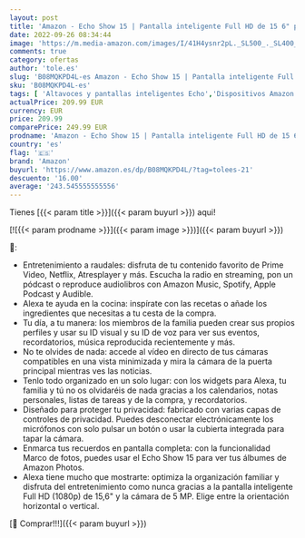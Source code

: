 ```yaml
---
layout: post
title: 'Amazon - Echo Show 15 | Pantalla inteligente Full HD de 15 6" para organizar tu vida familiar con Alexa'
date: 2022-09-26 08:34:44
image: 'https://m.media-amazon.com/images/I/41H4ysnr2pL._SL500_._SL400_.jpg'
comments: true
category: ofertas
author: 'tole.es'
slug: 'B08MQKPD4L-es Amazon - Echo Show 15 | Pantalla inteligente Full HD de 15...'
sku: 'B08MQKPD4L-es'
tags: [ 'Altavoces y pantallas inteligentes Echo','Dispositivos Amazon','Dispositivos Amazon y Accesorios','Pantallas inteligentes','alexa','amazon','🇪🇸', ]
actualPrice: 209.99 EUR
currency: EUR
price: 209.99
comparePrice: 249.99 EUR
prodname: 'Amazon - Echo Show 15 | Pantalla inteligente Full HD de 15 6" para organizar tu vida familiar con Alexa'
country: 'es'
flag: '🇪🇸'
brand: 'Amazon'
buyurl: 'https://www.amazon.es/dp/B08MQKPD4L/?tag=tolees-21'
descuento: '16.00'
average: '243.545555555556'
---
```


Tienes [{{< param title >}}]({{< param buyurl >}}) aqui!

[![{{< param prodname >}}]({{< param image >}})]({{< param buyurl >}})

🔎:

- Entretenimiento a raudales: disfruta de tu contenido favorito de Prime Video, Netflix, Atresplayer y más. Escucha la radio en streaming, pon un pódcast o reproduce audiolibros con Amazon Music, Spotify, Apple Podcast y Audible.
- Alexa te ayuda en la cocina: inspírate con las recetas o añade los ingredientes que necesitas a tu cesta de la compra.
- Tu día, a tu manera: los miembros de la familia pueden crear sus propios perfiles y usar su ID visual y su ID de voz para ver sus eventos, recordatorios, música reproducida recientemente y más.
- No te olvides de nada: accede al vídeo en directo de tus cámaras compatibles en una vista minimizada y mira la cámara de la puerta principal mientras ves las noticias.
- Tenlo todo organizado en un solo lugar: con los widgets para Alexa, tu familia y tú no os olvidaréis de nada gracias a los calendarios, notas personales, listas de tareas y de la compra, y recordatorios.
- Diseñado para proteger tu privacidad: fabricado con varias capas de controles de privacidad. Puedes desconectar electrónicamente los micrófonos con solo pulsar un botón o usar la cubierta integrada para tapar la cámara.
- Enmarca tus recuerdos en pantalla completa: con la funcionalidad Marco de fotos, puedes usar el Echo Show 15 para ver tus álbumes de Amazon Photos.
- Alexa tiene mucho que mostrarte: optimiza la organización familiar y disfruta del entretenimiento como nunca gracias a la pantalla inteligente Full HD (1080p) de 15,6" y la cámara de 5 MP. Elige entre la orientación horizontal o vertical.

[🛒 Comprar!!!]({{< param buyurl >}})
